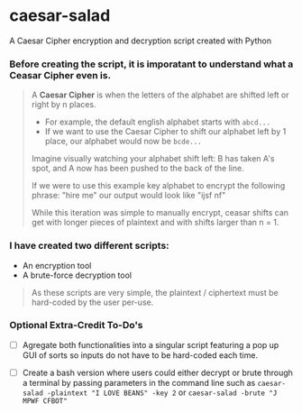 # caesar-salad
A Caesar Cipher encryption and decryption script created with Python
 

### Before creating the script, it is imporatant to understand what a Ceasar Cipher even is.

>A **Caesar Cipher** is when the letters of the alphabet are shifted left or right by n places. 
>* For example, the default english alphabet starts with `abcd...` 
>* If we want to use the Caesar Cipher to shift our alphabet left by 1 place, our alphabet would now be `bcde...  `
>
>Imagine visually watching your alphabet shift left: B has taken A's spot, and A now has been pushed to the back of the line. 
>
>If we were to use this example key alphabet to encrypt the following phrase: "hire me" our output would look like "ijsf nf" 
>
>While this iteration was simple to manually encrypt, ceasar shifts can get with longer pieces of plaintext and with shifts larger than n = 1. 

### I have created two different scripts:
* An encryption tool
* A brute-force decryption tool

> As these scripts are very simple, the plaintext / ciphertext must be hard-coded by the user per-use.

### Optional Extra-Credit To-Do's
- [ ] Agregate both functionalities into a singular script featuring a pop up GUI of sorts so inputs do not have to be hard-coded each time. 
- [ ] Create a bash version where users could either decrypt or brute through a terminal by passing parameters in the command line such as `caesar-salad -plaintext "I LOVE BEANS" -key 2` or `caesar-salad -brute "J MPWF CFBOT"` 

